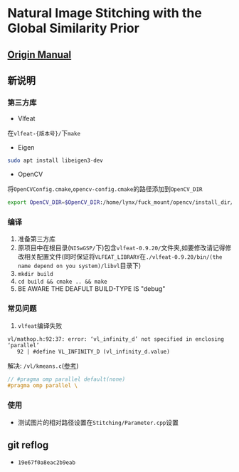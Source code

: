 # Natural Image Stitching with the Global Similarity Prior

## [Origin Manual](./origin.md)

## 新说明

### 第三方库

- Vlfeat

在`vlfeat-{版本号}/`下`make`

- Eigen

```bash
sudo apt install libeigen3-dev
```

- OpenCV

将`OpenCVConfig.cmake`,`opencv-config.cmake`的路径添加到`OpenCV_DIR`

```bash
export OpenCV_DIR=$OpenCV_DIR:/home/lynx/fuck_mount/opencv/install_dir/3_4_5/share/OpenCV
```

### 编译

1. 准备第三方库
2. 原项目中在根目录(`NISwGSP/`下)包含`vlfeat-0.9.20/`文件夹,如要修改请记得修改相关配置文件(同时保证将`VLFEAT_LIBRARY`在`./vlfeat-0.9.20/bin/(the name depend on you system)/libvl`目录下)
3. `mkdir build `
4. `cd build && cmake .. && make`
5. BE AWARE THE DEAFULT BUILD-TYPE IS "debug"

### 常见问题

1. `vlfeat`编译失败

```
vl/mathop.h:92:37: error: ‘vl_infinity_d’ not specified in enclosing ‘parallel’
   92 | #define VL_INFINITY_D (vl_infinity_d.value)
```

解决: `/vl/kmeans.c`([参考](https://github.com/colmap/colmap/commit/6af3d8b0048cecc3b9fc6f4e78c3214dd038180b))

```cpp
// #pragma omp parallel default(none)
#pragma omp parallel \
```

### 使用

- 测试图片的相对路径设置在`Stitching/Parameter.cpp`设置

## git reflog

- `19e67f0a8eac2b9eab`
